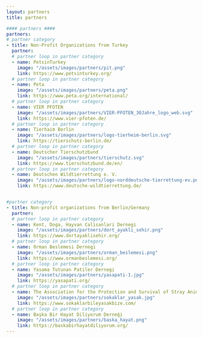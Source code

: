 ```yaml
---
layout: partners
title: partners

#### partners ####
partners:
# partner category
- title: Non-Profit Organizations from Turkey
  partner:
  # partner loop in partner category
  - name: PetsinTurkey
    image: "/assets/images/partners/pit.png"
    link: https://www.petsinturkey.org/
  # partner loop in partner category
  - name: Peta
    image: "/assets/images/partners/peta.png"
    link: https://www.peta.org/international/
  # partner loop in partner category
  - name: VIER PFOTEN
    image: "/assets/images/partners/VIER-PFOTEN_30Jahre_logo_web.svg"
    link: https://www.vier-pfoten.de/
  # partner loop in partner category
  - name: Tierhaim Berlin
    image: "/assets/images/partners/logo-tierheim-berlin.svg"
    link: https://tierschutz-berlin.de/
  # partner loop in partner category
  - name: Deutscher Tierschutzbund
    image: "/assets/images/partners/tierschutz.svg"
    link: https://www.tierschutzbund.de/en/
  # partner loop in partner category
  - name: Deutschen Wildtierrettung e. V.
    image: "/assets/images/partners/logo-norddeutsche-tierrettung-ev.png"
    link: https://www.deutsche-wildtierrettung.de/


#partner category
- title: Non-profit organizations from Berlin/Germany 
  partner:
  # partner loop in partner category
  - name: Kent, Doga, Hayvan Calisanlari Dernegi
    image: "/assets/images/partners/dort_ayakli_sehir.png"
    link: https://www.dortayaklisehir.org/
  # partner loop in partner category
  - name: Orman Beslemesi Dernegi
    image: "/assets/images/partners/orman_beslemesi.png"
    link: https://www.ormanbeslemesi.org/
  # partner loop in partner category
  - name: Yasama Tutunan Patiler Dernegi 
    image: "/assets/images/partners/yasapati-1.jpg"
    link: https://yasapati.org/
  # partner loop in partner category
  - name: The Association for the Protection and Survival of Stray Animals, Even the Streets Are Forbidden to Us
    image: "/assets/images/partners/sokaklar_yasak.jpg"
    link: https://www.sokaklarbileyasakbize.com/
  # partner loop in partner category
  - name: Başka Bir Hayat Diliyorum Derneği
    image: "/assets/images/partners/baska_hayat.png"
    link: https://baskabirhayatdiliyorum.org/
---
```

